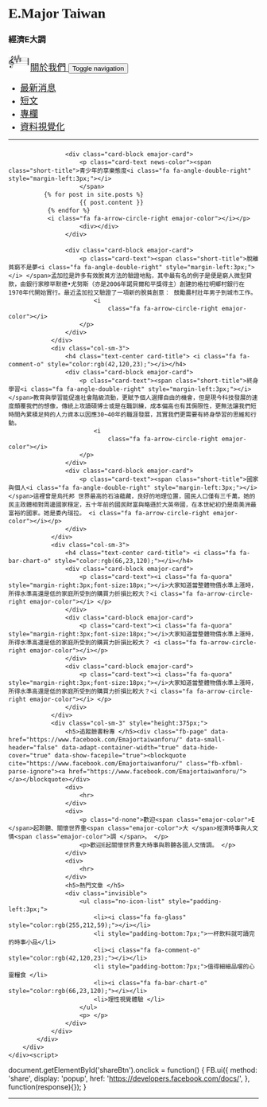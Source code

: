 ---
---

<!DOCTYPE html>
<html>

<head>
    <meta charset="utf-8">
    <meta name="viewport" content="width=device-width, initial-scale=1.0">
    <meta property="og:url" content="http://emajortaiwan.bss.design/index.html">
    <meta property="og:type" content="article">
    <meta name="og:title" content="E.Major index page mm">
    <meta name="og:description" content="E.Major最新消息mm ">
    <meta name="og:image" content="https://scontent.fcjs3-1.fna.fbcdn.net/v/t1.0-1/c170.50.621.621/s320x320/1098008_1378817065677799_9831497_n.jpg?oh=4445f905b967454ebe5dffa9e273320a&amp;oe=5B1F847F">
    <title>emajor (BS 4)</title>
    <link rel="stylesheet" href="assets/bootstrap/css/bootstrap.min.css">
    <link rel="stylesheet" href="assets/fonts/font-awesome.min.css">
    <link rel="stylesheet" href="https://fonts.googleapis.com/css?family=Meie+Script">
    <link rel="stylesheet" href="assets/css/Article-List.css">
    <link rel="stylesheet" href="assets/css/Features-Clean.css">
    <link rel="stylesheet" href="assets/css/Projects-Horizontal.css">
    <link rel="stylesheet" href="assets/css/styles.css">
<meta name="viewport" content="width=device-width, initial-scale=1">
<script src="https://www.w3schools.com/lib/w3.js"></script>

</head>

<body style="margin-left:74px;margin-right:74px;"><div id="fb-root"></div>
<script>(function(d, s, id) {
  var js, fjs = d.getElementsByTagName(s)[0];
  if (d.getElementById(id)) return;
  js = d.createElement(s); js.id = id;
  js.src = 'https://connect.facebook.net/en_US/sdk.js#xfbml=1&version=v2.12&appId=303267233445511&autoLogAppEvents=1';
  fjs.parentNode.insertBefore(js, fjs);
}(document, 'script', 'facebook-jssdk'));</script>
    <div class="container" style="padding-top:18px;">
        <h1 class="emajor-title" style="font-family:'Meie Script', cursive;">E.Major Taiwan</h1>
        <h3 class="emajor-title">經濟E大調 </h3>
        <nav class="navbar navbar-light navbar-expand-md" style="padding-bottom:0px;">
            <div class="container-fluid"><a class="navbar-brand" href="aboutus.html" style="font-size:18px;"><img src="assets/img/e-major.png" style="width:41px;height:36px;margin-right:3px;">關於我們 </a><button class="navbar-toggler" data-toggle="collapse" data-target="#navcol-1"><span class="sr-only">Toggle navigation</span><span class="navbar-toggler-icon"></span></button>
                <div
                    class="collapse navbar-collapse" id="navcol-1" style="margin-right:84px;">
                    <ul class="nav navbar-nav align-content-center mx-auto align-items-md-center align-items-lg-center align-items-xl-center">
                        <li class="nav-item" role="presentation"><a class="nav-link active" href="index.html" style="font-size:18px;width:135px;color:rgba(0,0,0,0.9);">最新消息 <i class="fa fa-feed" style="color:rgb(255,71,59);"></i></a></li>
                        <li class="nav-item" role="presentation" style="width:98px;"><a class="nav-link" href="shortarticlelist.html" style="font-size:18px;width:91px;">短文 <i class="fa fa-glass" style="color:rgb(255,212,59);"></i> </a></li>
                        <li class="nav-item" role="presentation"><a class="nav-link" href="columnlist.html" style="font-size:18px;width:94px;">專欄 <i class="fa fa-comment-o" style="color:rgb(42,120,23);"></i> </a></li>
                        <li class="nav-item" role="presentation"><a class="nav-link" href="datavislist.html" style="font-size:18px;width:140px;">資料視覺化 <i class="fa fa-bar-chart-o" style="color:rgb(66,23,120);"></i> </a></li>
                    </ul>
            </div>
    </div>
    </nav>
    </div>
    <div class="container">
        <hr style="padding-right:19px;margin-top:0px;">
    </div>
    <div>
        <div class="container">
            <div class="row">
                <div class="col-sm-3">
                    <h4 class="text-center card-title"> <i class="fa fa-glass" style="color:rgb(255,212,59);"></i></h4>

                    <div class="card-block emajor-card">
                        <p class="card-text news-color"><span class="short-title">青少年的享樂態度<i class="fa fa-angle-double-right" style="margin-left:3px;"></i>
                        </span>
              {% for post in site.posts %}
                        {{ post.content }}
               {% endfor %}
               <i class="fa fa-arrow-circle-right emajor-color"></i></p>
                        <div></div>
                    </div>

                    <div class="card-block emajor-card">
                        <p class="card-text"><span class="short-title">脫離貧窮不是夢<i class="fa fa-angle-double-right" style="margin-left:3px;"></i> </span>孟加拉是許多有效脫貧方法的驗證地點，其中最有名的例子是便是窮人微型貸款，由銀行家穆罕默德•尤努斯（亦是2006年諾貝爾和平獎得主）創建的格拉明鄉村銀行在1970年代開始實行。最近孟加拉又驗證了一項新的脫貧創意： 鼓勵農村壯年男子到城市工作。
                            <i
                                class="fa fa-arrow-circle-right emajor-color"></i>
                        </p>
                    </div>
                </div>
                <div class="col-sm-3">
                    <h4 class="text-center card-title"> <i class="fa fa-comment-o" style="color:rgb(42,120,23);"></i></h4>
                    <div class="card-block emajor-card">
                        <p class="card-text"><span class="short-title">終身學習<i class="fa fa-angle-double-right" style="margin-left:3px;"></i> </span>教育與學習能促進社會階級流動，更賦予個人選擇自由的機會，但是現今科技發展的速度顛覆我們的想像，傳統上攻讀碩博士或是在職訓練，成本偏高也有其侷限性，更無法讓我們短時間內累積足夠的人力資本以因應30~40年的職涯發展，其實我們更需要有終身學習的思維和行動。
                            <i
                                class="fa fa-arrow-circle-right emajor-color"></i>
                        </p>
                    </div>
                    <div class="card-block emajor-card">
                        <p class="card-text"><span class="short-title">國家與個人<i class="fa fa-angle-double-right" style="margin-left:3px;"></i> </span>這裡曾是烏托邦 世界最高的石油蘊藏，良好的地理位置，國民人口僅有三千萬，她的民主政體相對周邊國家穩定，五十年前的國民財富與略遜於大英帝國，在本世紀初仍是南美洲最富裕的國家。她是委內瑞拉。 <i class="fa fa-arrow-circle-right emajor-color"></i></p>
                    </div>
                </div>
                <div class="col-sm-3">
                    <h4 class="text-center card-title"> <i class="fa fa-bar-chart-o" style="color:rgb(66,23,120);"></i></h4>
                    <div class="card-block emajor-card">
                        <p class="card-text"><i class="fa fa-quora" style="margin-right:3px;font-size:18px;"></i>大家知道當整體物價水準上漲時，所得水準高還是低的家庭所受到的購買力折損比較大？<i class="fa fa-arrow-circle-right emajor-color"></i> </p>
                    </div>
                    <div class="card-block emajor-card">
                        <p class="card-text"><i class="fa fa-quora" style="margin-right:3px;font-size:18px;"></i>大家知道當整體物價水準上漲時，所得水準高還是低的家庭所受到的購買力折損比較大？ <i class="fa fa-arrow-circle-right emajor-color"></i></p>
                    </div>
                    <div class="card-block emajor-card">
                        <p class="card-text"><i class="fa fa-quora" style="margin-right:3px;font-size:18px;"></i>大家知道當整體物價水準上漲時，所得水準高還是低的家庭所受到的購買力折損比較大？<i class="fa fa-arrow-circle-right emajor-color"></i> </p>
                    </div>
                </div>
                <div class="col-sm-3" style="height:375px;">
                    <h5>追蹤臉書粉專 </h5><div class="fb-page" data-href="https://www.facebook.com/Emajortaiwanforu/" data-small-header="false" data-adapt-container-width="true" data-hide-cover="true" data-show-facepile="true"><blockquote cite="https://www.facebook.com/Emajortaiwanforu/" class="fb-xfbml-parse-ignore"><a href="https://www.facebook.com/Emajortaiwanforu/"></a></blockquote></div>
                    <div>
                        <hr>
                    </div>
                    <div>
                        <p class="d-none">歡迎<span class="emajor-color">E </span>起聆聽、關懷世界重<span class="emajor-color">大 </span>經濟時事與人文情<span class="emajor-color">調 </span>。 </p>
                        <p>歡迎E起關懷世界重大時事與聆聽各國人文情調。 </p>
                    </div>
                    <div>
                        <hr>
                    </div>
                    <h5>熱門文章 </h5>
                    <div class="invisible">
                        <ul class="no-icon-list" style="padding-left:3px;">
                            <li><i class="fa fa-glass" style="color:rgb(255,212,59);"></i></li>
                            <li style="padding-bottom:7px;">一杯飲料就可讀完的時事小品</li>
                            <li><i class="fa fa-comment-o" style="color:rgb(42,120,23);"></i></li>
                            <li style="padding-bottom:7px;">值得細細品嚐的心靈糧食 </li>
                            <li><i class="fa fa-bar-chart-o" style="color:rgb(66,23,120);"></i></li>
                            <li>理性視覺體驗 </li>
                        </ul>
                        <p> </p>
                    </div>
                </div>
            </div>
        </div>
    </div><script>
document.getElementById('shareBtn').onclick = function() {
  FB.ui({
    method: 'share',
    display: 'popup',
    href: 'https://developers.facebook.com/docs/',
  }, function(response){});
}
</script>
    <div class="container">
        <hr style="padding-right:19px;margin-top:0px;">
    </div>
    <script src="assets/js/jquery.min.js"></script>
    <script src="assets/bootstrap/js/bootstrap.min.js"></script>
</body>

</html>
